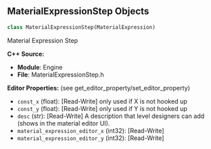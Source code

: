 ## MaterialExpressionStep Objects

```python
class MaterialExpressionStep(MaterialExpression)
```

Material Expression Step

**C++ Source:**

- **Module**: Engine
- **File**: MaterialExpressionStep.h

**Editor Properties:** (see get_editor_property/set_editor_property)

- ``const_x`` (float):  [Read-Write] only used if X is not hooked up
- ``const_y`` (float):  [Read-Write] only used if Y is not hooked up
- ``desc`` (str):  [Read-Write] A description that level designers can add (shows in the material editor UI).
- ``material_expression_editor_x`` (int32):  [Read-Write]
- ``material_expression_editor_y`` (int32):  [Read-Write]

<a id="unreal.MaterialExpressionSubstrateBSDF"></a>